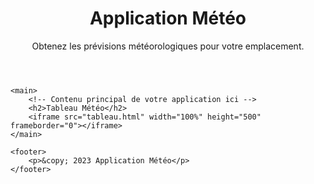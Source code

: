 <!DOCTYPE html>
<html lang="en">
<head>
    <meta charset="UTF-8">
    <meta name="viewport" content="width=device-width, initial-scale=1.0">
    <title>Application Météo</title>
    <link rel="stylesheet" type="text/css" href="background.css">
    <link rel="stylesheet" href="styles.css">
</head>
<body>
    <header>
        <h1>Application Météo</h1>
        <p>Obtenez les prévisions météorologiques pour votre emplacement.</p>
    </header>

    <main>
        <!-- Contenu principal de votre application ici -->
        <h2>Tableau Météo</h2>
        <iframe src="tableau.html" width="100%" height="500" frameborder="0"></iframe>
    </main>

    <footer>
        <p>&copy; 2023 Application Météo</p>
    </footer>
</body>
</html>

